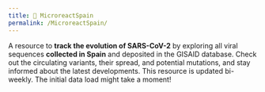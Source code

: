 ```yaml
---
title: 🦠 MicroreactSpain
permalink: /MicroreactSpain/
---
```


A resource to **track the evolution of SARS-CoV-2** by exploring all viral sequences **collected in Spain** and deposited in the GISAID database. Check out the circulating variants, their spread, and potential mutations, and stay informed about the latest developments. This resource is updated bi-weekly. The initial data load might take a moment!

<object data="https://microreact.org/project/8ipZcBhuBpcCgeEhHLy98c-microreactspain"
        style="width: 100%; height: 100%">
</object>
